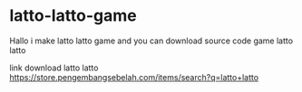 # latto-latto-game
Hallo i make latto latto game and you can download source code game latto latto

link download latto latto https://store.pengembangsebelah.com/items/search?q=latto+latto
